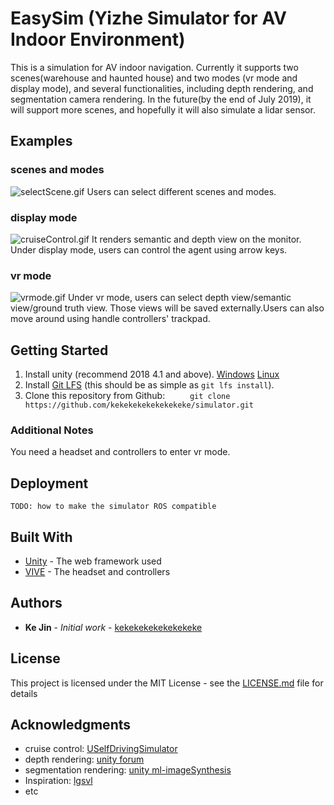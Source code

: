 # EasySim (Yizhe Simulator for AV Indoor Environment)

This is a simulation for AV indoor navigation. Currently it supports two scenes(warehouse and haunted house) and two modes
(vr mode and display mode), and several functionalities, including depth rendering, and segmentation camera rendering. 
In the future(by the end of July 2019), it will support more scenes, and hopefully it will also simulate a lidar sensor.

## Examples

### scenes and modes
![selectScene.gif](selectScenes.gif)
Users can select different scenes and modes.
### display mode
![cruiseControl.gif](displaymode.gif)
It renders semantic and depth view on the monitor. Under display mode, users can control the agent using arrow keys.
### vr mode
![vrmode.gif](vrmode.gif)
Under vr mode, users can select depth view/semantic view/ground truth view. Those views will be saved externally.Users can also move around using handle controllers' trackpad.
## Getting Started

1. Install unity (recommend 2018 4.1 and above). [Windows](https://unity3d.com/get-unity/download/archive) [Linux](https://beta.unity3d.com/download/fe703c5165de/public_download.html)
2. Install [Git LFS](https://git-lfs.github.com/) (this should be as simple as `git lfs install`).
3. Clone this repository from Github:
```      git clone https://github.com/kekekekekekekekeke/simulator.git ```
      


### Additional Notes

You need a headset and controllers to enter vr mode.


## Deployment
``` TODO: how to make the simulator ROS compatible ``` 

## Built With

* [Unity](https://unity.com/) - The web framework used
* [VIVE](https://www.vive.com/us/) - The headset and controllers


## Authors

* **Ke Jin** - *Initial work* - [kekekekekekekekeke](https://github.com/kekekekekekekekeke)


## License

This project is licensed under the MIT License - see the [LICENSE.md](LICENSE.md) file for details

## Acknowledgments

* cruise control: [USelfDrivingSimulator](https://github.com/EvanWY/USelfDrivingSimulator)
* depth rendering: [unity forum](https://answers.unity.com/questions/877170/render-scene-depth-to-a-texture.html)
* segmentation rendering: [unity ml-imageSynthesis](https://bitbucket.org/Unity-Technologies/ml-imagesynthesis/src/master/)
* Inspiration: [lgsvl](https://github.com/lgsvl/simulator)
* etc
